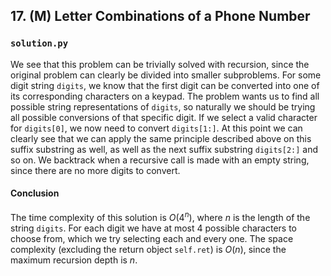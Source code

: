 ## 17. (M) Letter Combinations of a Phone Number

### `solution.py`
We see that this problem can be trivially solved with recursion, since the original problem can clearly be divided into smaller subproblems. For some digit string `digits`, we know that the first digit can be converted into one of its corresponding characters on a keypad. The problem wants us to find all possible string representations of `digits`, so naturally we should be trying all possible conversions of that specific digit. If we select a valid character for `digits[0]`, we now need to convert `digits[1:]`. At this point we can clearly see that we can apply the same principle described above on this suffix substring as well, as well as the next suffix substring `digits[2:]` and so on. We backtrack when a recursive call is made with an empty string, since there are no more digits to convert.  

#### Conclusion
The time complexity of this solution is $O(4^n)$, where $n$ is the length of the string `digits`. For each digit we have at most 4 possible characters to choose from, which we try selecting each and every one. The space complexity (excluding the return object `self.ret`) is $O(n)$, since the maximum recursion depth is $n$.  
  

